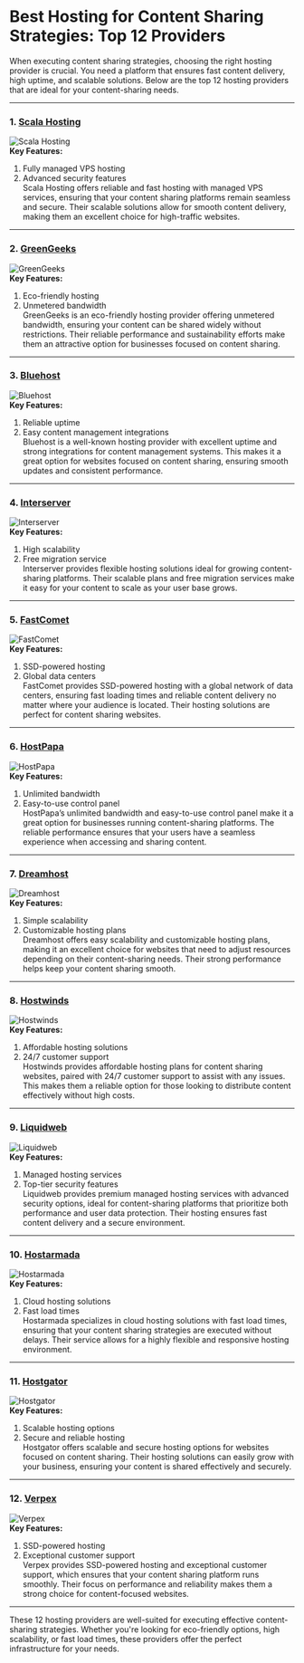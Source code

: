 # Best Hosting for Content Sharing Strategies: Top 12 Providers

When executing content sharing strategies, choosing the right hosting provider is crucial. You need a platform that ensures fast content delivery, high uptime, and scalable solutions. Below are the top 12 hosting providers that are ideal for your content-sharing needs.

---

### 1. [Scala Hosting](https://snipitx.com/scala-jy)  
![Scala Hosting](https://i.imgur.com/uJ5JIK3.png "Scala Web Hosting")  
**Key Features:**
1. Fully managed VPS hosting  
2. Advanced security features  
Scala Hosting offers reliable and fast hosting with managed VPS services, ensuring that your content sharing platforms remain seamless and secure. Their scalable solutions allow for smooth content delivery, making them an excellent choice for high-traffic websites.

---

### 2. [GreenGeeks](https://snipitx.com/greengeeks-jy)  
![GreenGeeks](https://i.imgur.com/eEwuntu.jpg "GreenGeeks Hosting")  
**Key Features:**
1. Eco-friendly hosting  
2. Unmetered bandwidth  
GreenGeeks is an eco-friendly hosting provider offering unmetered bandwidth, ensuring your content can be shared widely without restrictions. Their reliable performance and sustainability efforts make them an attractive option for businesses focused on content sharing.

---

### 3. [Bluehost](https://snipitx.com/bluehost-jy)  
![Bluehost](https://i.imgur.com/PasFF9E.jpeg "Bluehost Hosting")  
**Key Features:**
1. Reliable uptime  
2. Easy content management integrations  
Bluehost is a well-known hosting provider with excellent uptime and strong integrations for content management systems. This makes it a great option for websites focused on content sharing, ensuring smooth updates and consistent performance.

---

### 4. [Interserver](https://snipitx.com/interserver-jy)  
![Interserver](https://i.imgur.com/OM5dOEW.jpeg "Interserver Hosting")  
**Key Features:**
1. High scalability  
2. Free migration service  
Interserver provides flexible hosting solutions ideal for growing content-sharing platforms. Their scalable plans and free migration services make it easy for your content to scale as your user base grows.

---

### 5. [FastComet](https://snipitx.com/fastcomet-jy)  
![FastComet](https://i.imgur.com/7qgXuWp.png "FastComet Hosting")  
**Key Features:**
1. SSD-powered hosting  
2. Global data centers  
FastComet provides SSD-powered hosting with a global network of data centers, ensuring fast loading times and reliable content delivery no matter where your audience is located. Their hosting solutions are perfect for content sharing websites.

---

### 6. [HostPapa](https://snipitx.com/hostpapa-jy)  
![HostPapa](https://i.imgur.com/ouDTkvl.jpeg "HostPapa Hosting")  
**Key Features:**
1. Unlimited bandwidth  
2. Easy-to-use control panel  
HostPapa’s unlimited bandwidth and easy-to-use control panel make it a great option for businesses running content-sharing platforms. The reliable performance ensures that your users have a seamless experience when accessing and sharing content.

---

### 7. [Dreamhost](https://snipitx.com/dreamhost-jy)  
![Dreamhost](https://i.imgur.com/rXIg8ip.jpeg "Dreamhost Hosting")  
**Key Features:**
1. Simple scalability  
2. Customizable hosting plans  
Dreamhost offers easy scalability and customizable hosting plans, making it an excellent choice for websites that need to adjust resources depending on their content-sharing needs. Their strong performance helps keep your content sharing smooth.

---

### 8. [Hostwinds](https://snipitx.com/hostwinds-jy)  
![Hostwinds](https://i.imgur.com/53aSNXx.jpeg "Hostwinds Hosting")  
**Key Features:**
1. Affordable hosting solutions  
2. 24/7 customer support  
Hostwinds provides affordable hosting plans for content sharing websites, paired with 24/7 customer support to assist with any issues. This makes them a reliable option for those looking to distribute content effectively without high costs.

---

### 9. [Liquidweb](https://snipitx.com/liquidweb-jy)  
![Liquidweb](https://i.imgur.com/4IvT9SC.jpeg "Liquidweb Hosting")  
**Key Features:**
1. Managed hosting services  
2. Top-tier security features  
Liquidweb provides premium managed hosting services with advanced security options, ideal for content-sharing platforms that prioritize both performance and user data protection. Their hosting ensures fast content delivery and a secure environment.

---

### 10. [Hostarmada](https://snipitx.com/hostarmada-jy)  
![Hostarmada](https://i.imgur.com/KFbdf3o.jpeg "Hostarmada Hosting")  
**Key Features:**
1. Cloud hosting solutions  
2. Fast load times  
Hostarmada specializes in cloud hosting solutions with fast load times, ensuring that your content sharing strategies are executed without delays. Their service allows for a highly flexible and responsive hosting environment.

---

### 11. [Hostgator](https://snipitx.com/hostgator-jy)  
![Hostgator](https://i.imgur.com/BcVkH57.jpeg "Hostgator Hosting")  
**Key Features:**
1. Scalable hosting options  
2. Secure and reliable hosting  
Hostgator offers scalable and secure hosting options for websites focused on content sharing. Their hosting solutions can easily grow with your business, ensuring your content is shared effectively and securely.

---

### 12. [Verpex](https://snipitx.com/verpex-jy)  
![Verpex](https://i.imgur.com/6x5LhiS.jpeg "Verpex Hosting")  
**Key Features:**
1. SSD-powered hosting  
2. Exceptional customer support  
Verpex provides SSD-powered hosting and exceptional customer support, which ensures that your content sharing platform runs smoothly. Their focus on performance and reliability makes them a strong choice for content-focused websites.

---

These 12 hosting providers are well-suited for executing effective content-sharing strategies. Whether you're looking for eco-friendly options, high scalability, or fast load times, these providers offer the perfect infrastructure for your needs.
